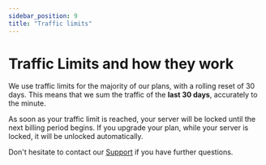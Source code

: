 ```yaml
---
sidebar_position: 9
title: "Traffic limits"
---
```


# Traffic Limits and how they work

We use traffic limits for the majority of our plans, with a rolling reset of 30 days.
This means that we sum the traffic of the **last 30 days**, accurately to the minute.

As soon as your traffic limit is reached, your server will be locked until the next billing period begins.
If you upgrade your plan, while your server is locked, it will be unlocked automatically.

Don't hesitate to contact our [Support](../support.md) if you have further questions.